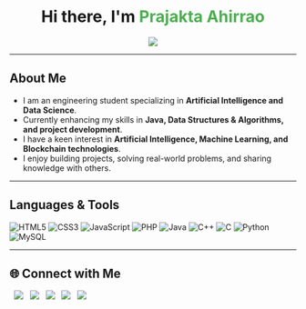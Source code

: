 <h1 align="center">Hi there, I'm <span style="color:#4CAF50;">Prajakta Ahirrao</span></h1>

<p align="center">
  <img src="https://img.shields.io/badge/💻%20Learning-Exploring%20Java%20%7C%20DSA%20%7C%20Web%20Dev-blueviolet?style=for-the-badge"/>
</p>

---

## About Me  

- I am an engineering student specializing in **Artificial Intelligence and Data Science**.  
- Currently enhancing my skills in **Java, Data Structures & Algorithms, and project development**.  
- I have a keen interest in **Artificial Intelligence, Machine Learning, and Blockchain technologies**.  
- I enjoy building projects, solving real-world problems, and sharing knowledge with others.  

---

## Languages & Tools  
<p>
  <img src="https://img.shields.io/badge/HTML5-E34F26?style=for-the-badge&logo=html5&logoColor=white&logoWidth=40" alt="HTML5"/>
  <img src="https://img.shields.io/badge/CSS3-1572B6?style=for-the-badge&logo=css3&logoColor=white&logoWidth=40" alt="CSS3"/>
  <img src="https://img.shields.io/badge/JavaScript-F7DF1E?style=for-the-badge&logo=javascript&logoColor=black&logoWidth=40" alt="JavaScript"/>
  <img src="https://img.shields.io/badge/PHP-777BB4?style=for-the-badge&logo=php&logoColor=white&logoWidth=40" alt="PHP"/>
  <img src="https://img.shields.io/badge/Java-ED8B00?style=for-the-badge&logo=openjdk&logoColor=white&logoWidth=40" alt="Java"/>
  <img src="https://img.shields.io/badge/C++-00599C?style=for-the-badge&logo=c%2B%2B&logoColor=white&logoWidth=40" alt="C++"/>
  <img src="https://img.shields.io/badge/C-00599C?style=for-the-badge&logo=c&logoColor=white&logoWidth=40" alt="C"/>
  <img src="https://img.shields.io/badge/Python-3776AB?style=for-the-badge&logo=python&logoColor=white&logoWidth=40" alt="Python"/>
  <img src="https://img.shields.io/badge/MySQL-4479A1?style=for-the-badge&logo=mysql&logoColor=white&logoWidth=40" alt="MySQL"/>
</p>

---

## 🌐 Connect with Me
<p>
  <a href="https://www.linkedin.com/in/prajktaahirrao/"><img src="https://img.shields.io/badge/LinkedIn-0A66C2?style=for-the-badge&logo=linkedin&logoColor=white"/></a>
  <a href="https://twitter.com/PrajktaAhirrao"><img src="https://img.shields.io/badge/Twitter-1DA1F2?style=for-the-badge&logo=twitter&logoColor=white"/></a>
  <a href="mailto:ahirraoprajkta1@gmail.com"><img src="https://img.shields.io/badge/Gmail-EA4335?style=for-the-badge&logo=gmail&logoColor=white"/></a>
  <a href="https://leetcode.com/u/prajkta_ahirrao/"><img src="https://img.shields.io/badge/LeetCode-FFA116?style=for-the-badge&logo=leetcode&logoColor=black"/></a>
  <a href="https://www.instagram.com/prajkta.ahirrao/"><img src="https://img.shields.io/badge/Instagram-E4405F?style=for-the-badge&logo=instagram&logoColor=white"/></a>
</p>

